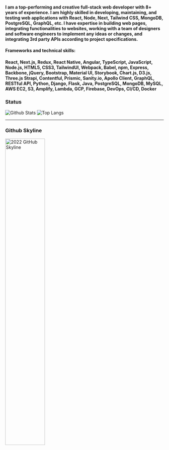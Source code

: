 ####   I am a top-performing and creative full-stack web developer with 8+ years of experience. I am highly skilled in developing, maintaining, and testing web applications with React, Node, Next, Tailwind CSS, MongoDB, PostgreSQL, GraphQL, etc. I have expertise in building web pages, integrating functionalities to websites, working with a team of designers and software engineers to implement any ideas or changes, and integrating 3rd party APIs according to project specifications. 

####   Frameworks and technical skills:
####   React, Next.js, Redux, React Native, Angular, TypeScript, JavaScript, Node.js, HTML5, CSS3, TailwindUI, Webpack, Babel, npm, Express, Backbone, jQuery, Bootstrap, Material UI, Storybook, Chart.js, D3.js, Three.js Strapi, Contentful, Prismic, Sanity.io, Apollo Client, GraphQL, RESTful API, Python, Django, Flask, Java, PostgreSQL, MongoDB, MySQL, AWS EC2, S3, Amplify, Lambda, GCP, Firebase, DevOps, CI/CD, Docker

### Status
![Github Stats](https://github-readme-stats.vercel.app/api?username=gfloresjsfun&count_private=true&show_icons=true&include_all_commits=true)
![Top Langs](https://github-readme-stats.vercel.app/api/top-langs/?username=gfloresjsfun&hide=TeX&layout=compact)

---
### Github Skyline
<a href="https://skyline.github.com/gfloresjsfun/2022" title="2022 GitHub Skyline"><img src="https://skyline.github.com/gfloresjsfun/2022.png" alt="2022 GitHub Skyline" width="50%" /></a>
